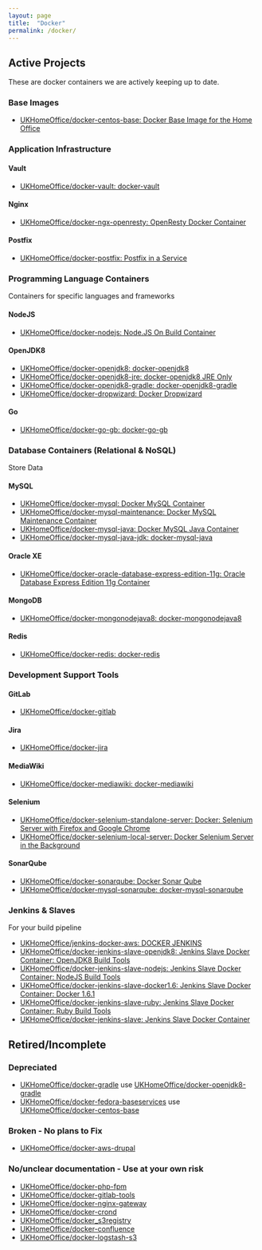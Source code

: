 ```yaml
---
layout: page
title:  "Docker"
permalink: /docker/
---
```


## Active Projects

These are docker containers we are actively keeping up to date.

### Base Images
* [UKHomeOffice/docker-centos-base: Docker Base Image for the Home Office](https://github.com/UKHomeOffice/docker-centos-base)

### Application Infrastructure

#### Vault

* [UKHomeOffice/docker-vault: docker-vault](https://github.com/UKHomeOffice/docker-vault)

#### Nginx
* [UKHomeOffice/docker-ngx-openresty: OpenResty Docker Container](https://github.com/UKHomeOffice/docker-ngx-openresty)

#### Postfix

* [UKHomeOffice/docker-postfix: Postfix in a Service](https://github.com/UKHomeOffice/docker-postfix)

### Programming Language Containers

Containers for specific languages and frameworks

#### NodeJS

* [UKHomeOffice/docker-nodejs: Node.JS On Build Container](https://github.com/UKHomeOffice/docker-nodejs)

#### OpenJDK8
* [UKHomeOffice/docker-openjdk8: docker-openjdk8](https://github.com/UKHomeOffice/docker-openjdk8)
* [UKHomeOffice/docker-openjdk8-jre: docker-openjdk8 JRE Only](https://github.com/UKHomeOffice/docker-openjdk8-jre)
* [UKHomeOffice/docker-openjdk8-gradle: docker-openjdk8-gradle](https://github.com/UKHomeOffice/docker-openjdk8-gradle)
* [UKHomeOffice/docker-dropwizard: Docker Dropwizard](https://github.com/UKHomeOffice/docker-dropwizard)

#### Go
* [UKHomeOffice/docker-go-gb: docker-go-gb](https://github.com/UKHomeOffice/docker-go-gb)

### Database Containers (Relational & NoSQL)

Store Data

#### MySQL

* [UKHomeOffice/docker-mysql: Docker MySQL Container](https://github.com/UKHomeOffice/docker-mysql)
* [UKHomeOffice/docker-mysql-maintenance: Docker MySQL Maintenance Container](https://github.com/UKHomeOffice/docker-mysql-maintenance) 
* [UKHomeOffice/docker-mysql-java: Docker MySQL Java Container](https://github.com/UKHomeOffice/docker-mysql-java)
* [UKHomeOffice/docker-mysql-java-jdk: docker-mysql-java](https://github.com/UKHomeOffice/docker-mysql-java-jdk)

#### Oracle XE

* [UKHomeOffice/docker-oracle-database-express-edition-11g: Oracle Database Express Edition 11g Container](https://github.com/UKHomeOffice/docker-oracle-database-express-edition-11g)

#### MongoDB

* [UKHomeOffice/docker-mongonodejava8: docker-mongonodejava8](https://github.com/UKHomeOffice/docker-mongonodejava8)

#### Redis

* [UKHomeOffice/docker-redis: docker-redis](https://github.com/UKHomeOffice/docker-redis)

### Development Support Tools

#### GitLab
* [UKHomeOffice/docker-gitlab](https://github.com/UKHomeOffice/docker-gitlab)

#### Jira

* [UKHomeOffice/docker-jira](https://github.com/UKHomeOffice/docker-jira)

#### MediaWiki
* [UKHomeOffice/docker-mediawiki: docker-mediawiki](https://github.com/UKHomeOffice/docker-mediawiki)

#### Selenium

* [UKHomeOffice/docker-selenium-standalone-server: Docker: Selenium Server with Firefox and Google Chrome](https://github.com/UKHomeOffice/docker-selenium-standalone-server)
* [UKHomeOffice/docker-selenium-local-server: Docker Selenium Server in the Background](https://github.com/UKHomeOffice/docker-selenium-local-server)

#### SonarQube

* [UKHomeOffice/docker-sonarqube: Docker Sonar Qube](https://github.com/UKHomeOffice/docker-sonarqube)
* [UKHomeOffice/docker-mysql-sonarqube: docker-mysql-sonarqube](https://github.com/UKHomeOffice/docker-mysql-sonarqube)

### Jenkins & Slaves

For your build pipeline

* [UKHomeOffice/jenkins-docker-aws: DOCKER JENKINS](https://github.com/UKHomeOffice/jenkins-docker-aws)
* [UKHomeOffice/docker-jenkins-slave-openjdk8: Jenkins Slave Docker Container: OpenJDK8 Build Tools](https://github.com/UKHomeOffice/docker-jenkins-slave-openjdk8)
* [UKHomeOffice/docker-jenkins-slave-nodejs: Jenkins Slave Docker Container: NodeJS Build Tools](https://github.com/UKHomeOffice/docker-selenium-local-server)
* [UKHomeOffice/docker-jenkins-slave-docker1.6: Jenkins Slave Docker Container: Docker 1.6.1](https://github.com/UKHomeOffice/docker-jenkins-slave-docker1.6)
* [UKHomeOffice/docker-jenkins-slave-ruby: Jenkins Slave Docker Container: Ruby Build Tools](https://github.com/UKHomeOffice/docker-jenkins-slave-ruby)
* [UKHomeOffice/docker-jenkins-slave: Jenkins Slave Docker Container](https://github.com/UKHomeOffice/docker-jenkins-slave)


## Retired/Incomplete

### Depreciated

* [UKHomeOffice/docker-gradle](https://github.com/UKHomeOffice/docker-gradle) use [UKHomeOffice/docker-openjdk8-gradle](https://github.com/UKHomeOffice/docker-openjdk8-gradle)
* [UKHomeOffice/docker-fedora-baseservices](https://github.com/UKHomeOffice/docker-fedora-baseservices) use [UKHomeOffice/docker-centos-base](https://github.com/UKHomeOffice/docker-centos-base)

### Broken - No plans to Fix

* [UKHomeOffice/docker-aws-drupal](https://github.com/UKHomeOffice/docker-aws-drupal)

### No/unclear documentation - Use at your own risk

* [UKHomeOffice/docker-php-fpm](https://github.com/UKHomeOffice/docker-php-fpm)
* [UKHomeOffice/docker-gitlab-tools](https://github.com/UKHomeOffice/docker-gitlab-tools)
* [UKHomeOffice/docker-nginx-gateway](https://github.com/UKHomeOffice/docker-nginx-gateway)
* [UKHomeOffice/docker-crond](https://github.com/UKHomeOffice/docker-crond)
* [UKHomeOffice/docker_s3registry](https://github.com/UKHomeOffice/docker_s3registry)
* [UKHomeOffice/docker-confluence](https://github.com/UKHomeOffice/docker-confluence)
* [UKHomeOffice/docker-logstash-s3](https://github.com/UKHomeOffice/docker-logstash-s3)
